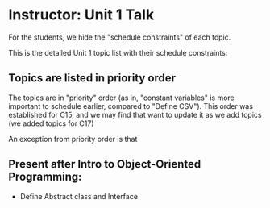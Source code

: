 # Instructor: Unit 1 Talk

For the students, we hide the "schedule constraints" of each topic.

This is the detailed Unit 1 topic list with their schedule constraints:

## Topics are listed in priority order

The topics are in "priority" order (as in, "constant variables" is more important to schedule earlier, compared to "Define CSV"). This order was established for C15, and we may find that want to update it as we add topics (we added topics for C17)

An exception from priority order is that 

## Present after Intro to Object-Oriented Programming:

- Define Abstract class and Interface
